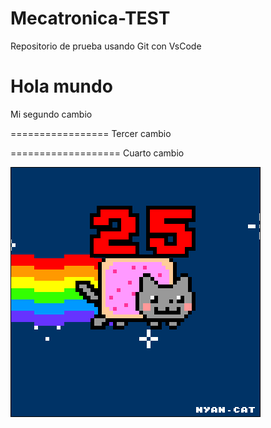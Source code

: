 # Mecatronica-TEST
Repositorio de prueba usando Git con VsCode

Hola mundo
====================
Mi segundo cambio

=================
Tercer cambio

===================
Cuarto cambio


![](ejercicio2/Ejercicio2-img1.gif)